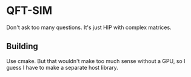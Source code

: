 # QFT-SIM

Don't ask too many questions. It's just HIP with complex matrices.

## Building

Use cmake. But that wouldn't make too much sense without a GPU, so I guess I have to make a separate host library.
